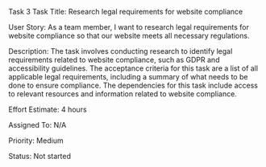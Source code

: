 Task 3
Task Title: Research legal requirements for website compliance

User Story: As a team member, I want to research legal requirements for website compliance so that our website meets all necessary regulations.

Description: The task involves conducting research to identify legal requirements related to website compliance, such as GDPR and accessibility guidelines. The acceptance criteria for this task are a list of all applicable legal requirements, including a summary of what needs to be done to ensure compliance. The dependencies for this task include access to relevant resources and information related to website compliance.

Effort Estimate: 4 hours

Assigned To: N/A

Priority: Medium

Status: Not started

